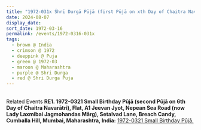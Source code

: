 ```yaml
---
title: "1972-031x Śhrī Durgā Pūjā (first Pūjā on xth Day of Chaitra Navarātri), Village by the Sea, Maharashtra, India"
date: 2024-08-07
display_date: 
sort_date: 1972-03-16
permalink: /events/1972-0316-031x
tags:
  - brown @ India
  - crimson @ 1972
  - deeppink @ Puja
  - green @ 1972-03
  - maroon @ Maharashtra
  - purple @ Shri Durga
  - red @ Shri Durga Puja 
---
```


<br>

<wave-list>
  <list-title color="DarkSeaGreen" width="75"> Related Events</list-title>
  <list-item color="BlanchedAlmond"  width="280"><b>RE1. 1972-0321 Small Birthday Pūjā (second Pūjā on 6th Day of Chaitra Navarātri), Flat, A1 Jeevan Jyot, Nepean Sea Road (now Lady Laxmibai Jagmohandas Mārg), Setalvad Lane, Breach Candy, Cumballa Hill, Mumbai, Maharashtra, India:</b> <a href="https://seven-teams.github.io/events/1972-0321-a">1972-0321 Small Birthday Pūjā.</a></list-item>  
</wave-list>

<br>